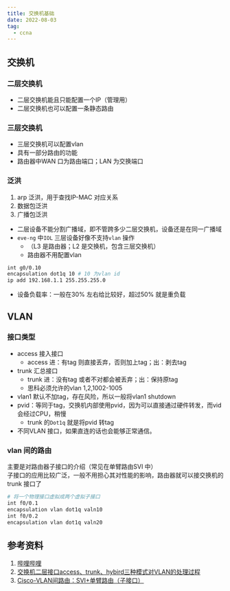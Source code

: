 ```yaml
---
title: 交换机基础 
date: 2022-08-03  
tag:   
  - ccna
---
```

 
## 交换机  
### 二层交换机  
- 二层交换机能且只能配置一个IP（管理用）  
- 二层交换机也可以配置一条静态路由  
<!-- more -->
### 三层交换机  
- 三层交换机可以配置vlan  
- 具有一部分路由的功能  
- 路由器中WAN 口为路由端口；LAN 为交换端口  

### 泛洪  
1. arp 泛洪，用于查找IP-MAC 对应关系  
2. 数据包泛洪  
3. 广播包泛洪

- 二层设备不能分割广播域，即不管跨多少二层交换机，设备还是在同一广播域  
- `eve-ng` 中`IOL` 三层设备好像不支持`vlan` 操作  
  - （L3 是路由器；L2 是交换机，包含三层交换机）  
  - 路由器不用配置vlan  
```bash
int g0/0.10
encapsulation dot1q 10 # 10 为vlan id
ip add 192.168.1.1 255.255.255.0
```
- 设备负载率：一般在30% 左右给比较好，超过50% 就是重负载  

## VLAN  
### 接口类型  
- access 接入接口  
  - access 进：有tag 则直接丢弃，否则加上tag；出：剥去tag  
- trunk 汇总接口  
  - trunk 进：没有tag 或者不对都会被丢弃；出：保持原tag  
  - 思科必须允许的vlan 1,2,1002-1005  
- vlan1 默认不加tag，存在风险，所以一般将vlan1 shutdown
- pvid：等同于tag，交换机内部使用pvid，因为可以直接通过硬件转发，而vid 会经过CPU，稍慢
  - trunk 的`Dot1q` 就是将pvid 转tag
- 不同VLAN 接口，如果直连的话也会能够正常通信。  

### vlan 间的路由  
主要是对路由器子接口的介绍（常见在单臂路由SVI 中）  
子接口的应用比较广泛，一般不用担心其对性能的影响，路由器就可以接交换机的trunk 接口了  
```bash
# 将一个物理接口虚拟成两个虚拟子接口
int f0/0.1
encapsulation vlan dot1q valn10
int f0/0.2
encapsulation vlan dot1q valn20
```



## 参考资料  
1. [哔哩哔哩](https://www.bilibili.com/video/BV1kE411N7JV)  
2. [交换机二层接口access、trunk、hybird三种模式对VLAN的处理过程](https://www.cnblogs.com/zhzblog/p/9583080.html)
3. [Cisco-VLAN间路由：SVI+单臂路由（子接口）](https://blog.csdn.net/ghwzjz/article/details/100659294)  
